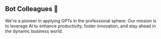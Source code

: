 ## Bot Colleagues 👋

We're a pioneer in applying GPTs in the professional sphere. Our mission is to leverage AI to enhance productivity, foster innovation, and stay ahead in the dynamic business world.

